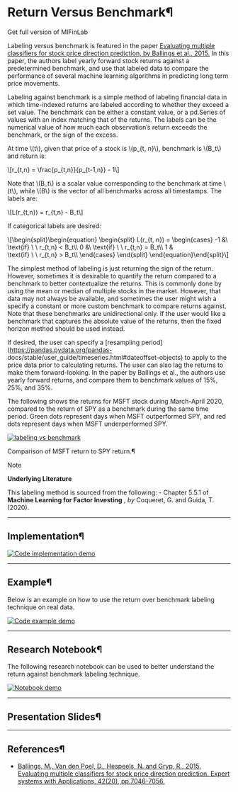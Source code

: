 # Return Versus Benchmark¶

Get full version of MlFinLab

  

  

Labeling versus benchmark is featured in the paper [Evaluating multiple
classifiers for stock price direction prediction, by Ballings et al.,
2015.](https://www.sciencedirect.com/science/article/abs/pii/S0957417415003334)
In this paper, the authors label yearly forward stock returns against a
predetermined benchmark, and use that labeled data to compare the performance
of several machine learning algorithms in predicting long term price
movements.

Labeling against benchmark is a simple method of labeling financial data in
which time-indexed returns are labeled according to whether they exceed a set
value. The benchmark can be either a constant value, or a pd.Series of values
with an index matching that of the returns. The labels can be the numerical
value of how much each observation’s return exceeds the benchmark, or the sign
of the excess.

At time \\(t\\), given that price of a stock is \\(p_{t, n}\\), benchmark is
\\(B_t\\) and return is:

\\[r_{t,n} = \frac{p_{t,n}}{p_{t-1,n}} - 1\\]

Note that \\(B_t\\) is a scalar value corresponding to the benchmark at time
\\(t\\), while \\(B\\) is the vector of all benchmarks across all timestamps.
The labels are:

\\[L(r_{t,n}) = r_{t,n} - B_t\\]

If categorical labels are desired:

\\[\begin{split}\begin{equation} \begin{split} L(r_{t, n}) = \begin{cases} -1
&\ \text{if} \ \ r_{t,n} < B_t\\\ 0 &\ \text{if} \ \ r_{t,n} = B_t\\\ 1 &\
\text{if} \ \ r_{t,n} > B_t\\\ \end{cases} \end{split}
\end{equation}\end{split}\\]

The simplest method of labeling is just returning the sign of the return.
However, sometimes it is desirable to quantify the return compared to a
benchmark to better contextualize the returns. This is commonly done by using
the mean or median of multiple stocks in the market. However, that data may
not always be available, and sometimes the user might wish a specify a
constant or more custom benchmark to compare returns against. Note that these
benchmarks are unidirectional only. If the user would like a benchmark that
captures the absolute value of the returns, then the fixed horizon method
should be used instead.

If desired, the user can specify a [resampling
period](https://pandas.pydata.org/pandas-
docs/stable/user_guide/timeseries.html#dateoffset-objects) to apply to the
price data prior to calculating returns. The user can also lag the returns to
make them forward-looking. In the paper by Ballings et al., the authors use
yearly forward returns, and compare them to benchmark values of 15%, 25%, and
35%.

The following shows the returns for MSFT stock during March-April 2020,
compared to the return of SPY as a benchmark during the same time period.
Green dots represent days when MSFT outperformed SPY, and red dots represent
days when MSFT underperformed SPY.

[![labeling vs
benchmark](../_images/MSFT_Return_vs_Benchmark.png)](../_images/MSFT_Return_vs_Benchmark.png)

Comparison of MSFT return to SPY return.¶

Note

**Underlying Literature**

This labeling method is sourced from the following: \- Chapter 5.5.1 of
**Machine Learning for Factor Investing** , _by_ Coqueret, G. and Guida, T.
(2020).

* * *

## Implementation¶

[![Code implementation
demo](../_images/implementation_medium9.png)](../_images/implementation_medium9.png)

* * *

## Example¶

Below is an example on how to use the return over benchmark labeling technique
on real data.

[![Code example
demo](../_images/example_medium7.png)](../_images/example_medium7.png)

* * *

## Research Notebook¶

The following research notebook can be used to better understand the return
against benchmark labeling technique.

[![Notebook demo](../_images/notebook9.png)](../_images/notebook9.png)

* * *

## Presentation Slides¶

  

* * *

## References¶

  * [Ballings, M., Van den Poel, D., Hespeels, N. and Gryp, R., 2015. Evaluating multiple classifiers for stock price direction prediction. Expert systems with Applications, 42(20), pp.7046-7056.](https://www.sciencedirect.com/science/article/abs/pii/S0957417415003334)

